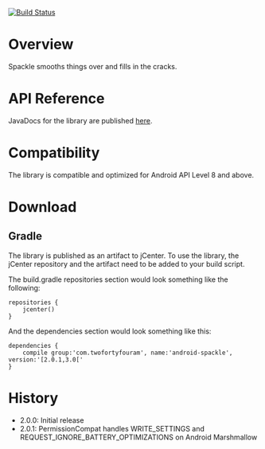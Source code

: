 [![Build Status](https://travis-ci.org/twofortyfouram/android-spackle.png?branch=master)](https://travis-ci.org/twofortyfouram/android-spackle)

# Overview
Spackle smooths things over and fills in the cracks.


# API Reference
JavaDocs for the library are published [here](http://twofortyfouram.github.io/android-spackle).


# Compatibility
The library is compatible and optimized for Android API Level 8 and above.


# Download
## Gradle
The library is published as an artifact to jCenter.  To use the library, the jCenter repository and the artifact need to be added to your build script.

The build.gradle repositories section would look something like the following:

    repositories {
        jcenter()
    }

And the dependencies section would look something like this:
    
    dependencies {
        compile group:'com.twofortyfouram', name:'android-spackle', version:'[2.0.1,3.0['
    }

# History
* 2.0.0: Initial release
* 2.0.1: PermissionCompat handles WRITE_SETTINGS and REQUEST_IGNORE_BATTERY_OPTIMIZATIONS on Android Marshmallow